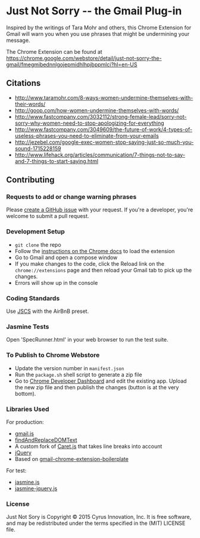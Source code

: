 # Just Not Sorry -- the Gmail Plug-in
Inspired by the writings of Tara Mohr and others, this Chrome Extension for Gmail will warn you when you use phrases that might be undermining your message.

The Chrome Extension can be found at https://chrome.google.com/webstore/detail/just-not-sorry-the-gmail/fmegmibednnlgojepmidhlhpjbppmlci?hl=en-US

## Citations
  * http://www.taramohr.com/8-ways-women-undermine-themselves-with-their-words/
  * http://goop.com/how-women-undermine-themselves-with-words/
  * http://www.fastcompany.com/3032112/strong-female-lead/sorry-not-sorry-why-women-need-to-stop-apologizing-for-everything
  * http://www.fastcompany.com/3049609/the-future-of-work/4-types-of-useless-phrases-you-need-to-eliminate-from-your-emails
  * http://jezebel.com/google-exec-women-stop-saying-just-so-much-you-sound-1715228159
  * http://www.lifehack.org/articles/communication/7-things-not-to-say-and-7-things-to-start-saying.html

## Contributing

### Requests to add or change warning phrases
Please [create a GitHub issue](https://github.com/cyrusinnovation/just-not-sorry/issues/new) with your request.  If you're a developer, you're welcome to submit a pull request.

### Development Setup
  * `git clone` the repo
  * Follow the [instructions on the Chrome docs](https://developer.chrome.com/extensions/getstarted#unpacked) to load the extension
  * Go to Gmail and open a compose window
  * If you make changes to the code, click the Reload link on the `chrome://extensions` page and then reload your Gmail tab to pick up the changes.
  * Errors will show up in the console

### Coding Standards
Use [JSCS](http://jscs.info/) with the AirBnB preset.

### Jasmine Tests
Open 'SpecRunner.html' in your web browser to run the test suite.

### To Publish to Chrome Webstore
  * Update the version number in `manifest.json`
  * Run the `package.sh` shell script to generate a zip file
  * Go to [Chrome Developer Dashboard](https://chrome.google.com/webstore/developer/dashboard) and edit the existing app. Upload the new zip file and then publish the changes (button is at the very bottom).

### Libraries Used
For production:
  * [gmail.js](https://github.com/KartikTalwar/gmail.js)
  * [findAndReplaceDOMText](https://github.com/padolsey/findAndReplaceDOMText)
  * A custom fork of [Caret.js](https://github.com/sbrudz/Caret.js) that takes line breaks into account
  * [jQuery](https://jquery.com/)
  * Based on [gmail-chrome-extension-boilerplate](https://github.com/KartikTalwar/gmail-chrome-extension-boilerplate)

For test:
  * [jasmine.js](http://jasmine.github.io/)
  * [jasmine-jquery.js](https://github.com/velesin/jasmine-jquery)

### License

Just Not Sory is Copyright © 2015 Cyrus Innovation, Inc. It is free software, and may be redistributed under the terms specified in the (MIT) LICENSE file.

